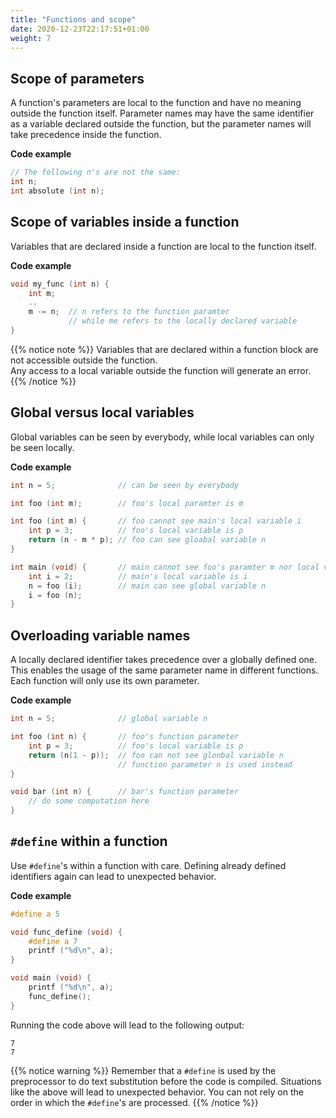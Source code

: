 ```yaml
---
title: "Functions and scope"
date: 2020-12-23T22:17:51+01:00
weight: 7
---
```


## Scope of parameters

A function's parameters are local to the function and have no meaning outside the function itself. Parameter names may have the same identifier as a variable declared outside the function, but the parameter names will take precedence inside the function.

**Code example**

```c
// The following n's are not the same: 
int n;
int absolute (int n);
```

## Scope of variables inside a function

Variables that are declared inside a function are local to the function itself. 

**Code example**

```c
void my_func (int n) {
    int m;
    ..
    m -= n;  // n refers to the function paramter
             // while me refers to the locally declared variable
}
```

{{% notice note %}}
Variables that are declared within a function block are not accessible outside the function.  
Any access to a local variable outside the function will generate an error.
{{% /notice %}}

## Global versus local variables

Global variables can be seen by everybody, while local variables can only be seen locally.

**Code example**

```c
int n = 5;              // can be seen by everybody

int foo (int m);        // foo's local paramter is m

int foo (int m) {       // foo cannot see main's local variable i
    int p = 3;          // foo's local variable is p
    return (n - m * p); // foo can see gloabal variable n
}

int main (void) {       // main cannot see foo's paramter m nor local variable p
    int i = 2;          // main's local variable is i
    n = foo (i);        // main can see global variable n
    i = foo (n);
}
```

## Overloading variable names

A locally declared identifier takes precedence over a globally defined one. This enables the usage of the same parameter name in different functions. Each function will only use its own parameter. 

**Code example**

```c
int n = 5;              // global variable n

int foo (int n) {       // foo's function parameter
    int p = 3;          // foo's local variable is p
    return (n(1 - p));  // foo can not see glonbal variable n
                        // function parameter n is used instead
}

void bar (int n) {      // bar's function parameter
    // do some computation here
}
```

## `#define` within a function

Use `#define`'s within a function with care. Defining already defined identifiers again can lead to unexpected behavior. 

**Code example**

```c
#define a 5

void func_define (void) {
    #define a 7
    printf ("%d\n", a);
}

void main (void) {
    printf ("%d\n", a);
    func_define();
}
```

Running the code above will lead to the following output:
```
7
7
```

{{% notice warning %}}
Remember that a `#define` is used by the preprocessor to do text substitution before the code is compiled. Situations like the above will lead to unexpected behavior. You can not rely on the order in which the `#define`'s are processed.
{{% /notice %}}
